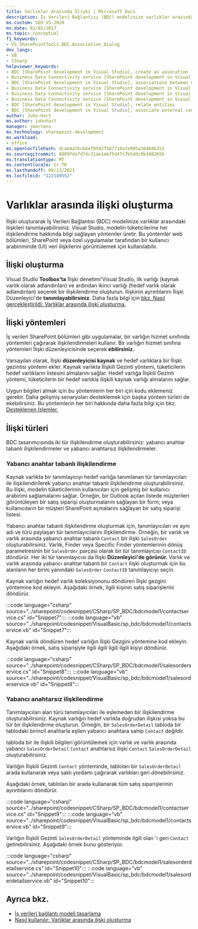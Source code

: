 ```yaml
---
title: Varlıklar Arasında İlişki | Microsoft Docs
description: İş Verileri Bağlantısı (BDC) modelinize varlıklar arasında bir ilişki oluşturun. İlişki yöntemleri ve ilişki türleri hakkında bilgi edinmek.
ms.custom: SEO-VS-2020
ms.date: 02/02/2017
ms.topic: conceptual
f1_keywords:
- VS.SharePointTools.BDC.Association_Dialog
dev_langs:
- VB
- CSharp
helpviewer_keywords:
- BDC [SharePoint development in Visual Studio], create an assocation
- Business Data Connectivity service [SharePoint development in Visual Studio], associations between entities
- BDC [SharePoint development in Visual Studio], associations between entities
- Business Data Connectivity service [SharePoint development in Visual Studio], create an assocation
- Business Data Connectivity service [SharePoint development in Visual Studio], associate external content types
- Business Data Connectivity service [SharePoint development in Visual Studio], relate entities
- BDC [SharePoint development in Visual Studio], relate entities
- BDC [SharePoint development in Visual Studio], associate external content types
author: John-Hart
ms.author: johnhart
manager: jmartens
ms.technology: sharepoint-development
ms.workload:
- office
ms.openlocfilehash: dcae4af6cb6ef0592f587718afe995a364686351
ms.sourcegitcommit: 68897da7d74c31ae1ebf5d47c7b5ddc9b108265b
ms.translationtype: MT
ms.contentlocale: tr-TR
ms.lasthandoff: 08/13/2021
ms.locfileid: "122149552"
---
```

# <a name="create-an-association-between-entities"></a>Varlıklar arasında ilişki oluşturma
  İlişki oluşturarak İş Verileri Bağlantısı (BDC) modelinize varlıklar arasındaki ilişkileri tanımlayabilirsiniz. Visual Studio, modelin tüketicilerine her ilişkilendirme hakkında bilgi sağlayan yöntemler üretir. Bu yöntemler web bölümleri, SharePoint veya özel uygulamalar tarafından bir kullanıcı arabiriminde (UI) veri ilişkilerini görüntülemek için kullanılabilir.

## <a name="create-an-association"></a>İlişki oluşturma
 Visual Studio **Toolbox'ta** İlişki denetimi'Visual Studio, ilk varlığı (kaynak varlık olarak adlandırılan) ve ardından ikinci varlığı (hedef varlık olarak adlandırılan) seçerek bir ilişkilendirme oluşturun.  İlişkinin ayrıntılarını İlişki Düzenleyici'de **tanımlayabilirsiniz.** Daha fazla bilgi için [bkz. Nasıl gerçekleştirildi: Varlıklar arasında ilişki oluşturma.](../sharepoint/how-to-create-an-association-between-entities.md)

## <a name="association-methods"></a>İlişki yöntemleri
 İş verileri SharePoint bölümleri gibi uygulamalar, bir varlığın hizmet sınıfında yöntemleri çağırarak ilişkilendirmeleri kullanır. Bir varlığın hizmet sınıfına yöntemleri İlişki düzenleyicisinde seçerek **ebilirsiniz.**

 Varsayılan olarak, İlişki **düzenleyicisi kaynak** ve hedef varlıklara bir İlişki gezintisi yöntemi ekler. Kaynak varlıkta İlişkili Gezinti yöntemi, tüketicilerin hedef varlıkların listesini almalarını sağlar. Hedef varlığa İlişkili Gezinti yöntemi, tüketicilerin bir hedef varlıkla ilişkili kaynak varlığı almalarını sağlar.

 Uygun bilgileri almak için bu yöntemlerin her biri için kodu eklemeniz gerekir. Daha gelişmiş senaryoları desteklemek için başka yöntem türleri de ekebilirsiniz. Bu yöntemlerin her biri hakkında daha fazla bilgi için bkz. [Desteklenen İşlemler.](/previous-versions/office/developer/sharepoint-2010/ee557363(v=office.14))

## <a name="types-of-associations"></a>İlişki türleri
 BDC tasarımcısında iki tür ilişkilendirme oluşturabilirsiniz: yabancı anahtar tabanlı ilişkilendirmeler ve yabancı anahtarsız ilişkilendirmeler.

### <a name="foreign-key-based-association"></a>Yabancı anahtar tabanlı ilişkilendirme
 Kaynak varlıkta bir tanımlayıcıyı hedef varlığa tanımlanan tür tanımlayıcıları ile ilişkilendirilerek yabancı anahtar tabanlı ilişkilendirme oluşturabilirsiniz. Bu ilişki, modelin tüketicilerinin kullanıcıları için gelişmiş bir kullanıcı arabirimi sağlamalarını sağlar. Örneğin, bir Outlook açılan listede müşterileri görüntüleyen bir satış siparişi oluşturmalarını sağlayan bir form; veya kullanıcıların bir müşteri SharePoint açmalarını sağlayan bir satış siparişi listesi.

 Yabancı anahtar tabanlı ilişkilendirme oluşturmak için, tanımlayıcıları ve aynı adı ve türü paylaşan tür tanımlayıcılarını ilişkilendirme. Örneğin, bir varlık ve varlık arasında yabancı anahtar tabanlı `Contact` bir ilişki `SalesOrder` oluşturabilirsiniz. Varlık, Finder veya Specific Finder yöntemlerinin dönüş parametresinin bir `SalesOrder` parçası olarak bir tür tanımlayıcısı `ContactID` döndürür. Her iki tür tanımlayıcısı da İlişki **Düzenleyici'de görünür.** Varlık ve varlık arasında yabancı anahtar tabanlı bir `Contact` ilişki oluşturmak için bu alanların her birini yanındaki `SalesOrder` `ContactID` tanımlayıcıyı seçin.

 Kaynak varlığın hedef varlık koleksiyonunu döndüren İlişki gezgini yöntemine kod ekleyin. Aşağıdaki örnek, ilgili kişinin satış siparişlerini döndürür.

 :::code language="csharp" source="../sharepoint/codesnippet/CSharp/SP_BDC/bdcmodel1/contactservice.cs" id="Snippet7":::
 :::code language="vb" source="../sharepoint/codesnippet/VisualBasic/sp_bdc/bdcmodel1/contactservice.vb" id="Snippet7":::

 Kaynak varlık döndüren hedef varlığın İlişki Gezgini yöntemine kod ekleyin. Aşağıdaki örnek, satış siparişiyle ilgili ilgili ilgili ilgili kişiyi döndürür.

 :::code language="csharp" source="../sharepoint/codesnippet/CSharp/SP_BDC/bdcmodel1/salesorderservice.cs" id="Snippet8":::
 :::code language="vb" source="../sharepoint/codesnippet/VisualBasic/sp_bdc/bdcmodel1/salesorderservice.vb" id="Snippet8":::

### <a name="foreign-keyless-association"></a>Yabancı anahtarsız ilişkilendirme
 Tanımlayıcıları alan türü tanımlayıcıları ile eşlemeden bir ilişkilendirme oluşturabilirsiniz. Kaynak varlığın hedef varlıkla doğrudan ilişkisi yoksa bu tür bir ilişkilendirme oluşturun. Örneğin, bir `SalesOrderDetail` tabloda bir tablodaki birincil anahtarla eşilen yabancı anahtara sahip `Contact` değildir.

 tabloda bir ile ilişkili bilgileri görüntülemek için varlık ve varlık arasında yabancı `SalesOrderDetail` `Contact` anahtarsız ilişki `Contact` `SalesOrderDetail` oluşturabilirsiniz.

 Varlığın İlişkili Gezinti `Contact` yönteminde, tabloları bir `SalesOrderDetail` arada kullanarak veya saklı yordamı çağırarak varlıkları geri dönebilirsiniz.

 Aşağıdaki örnek, tabloları bir arada kullanarak tüm satış siparişlerinin ayrıntılarını döndürür.

 :::code language="csharp" source="../sharepoint/codesnippet/CSharp/SP_BDC/bdcmodel1/contactservice.cs" id="Snippet9":::
 :::code language="vb" source="../sharepoint/codesnippet/VisualBasic/sp_bdc/bdcmodel1/contactservice.vb" id="Snippet9":::

 Varlığın İlişkili Gezinti `SalesOrderDetail` yönteminde ilgili olan 'ı geri `Contact` getirebilirsiniz. Aşağıdaki örnek bunu gösteriyor.
                                                                            
 :::code language="csharp" source="../sharepoint/codesnippet/CSharp/SP_BDC/bdcmodel1/salesorderdetailservice.cs" id="Snippet10":::
 :::code language="vb" source="../sharepoint/codesnippet/VisualBasic/sp_bdc/bdcmodel1/salesorderdetailservice.vb" id="Snippet10":::

## <a name="see-also"></a>Ayrıca bkz.
- [İş verileri bağlantı modeli tasarlama](../sharepoint/designing-a-business-data-connectivity-model.md)
- [Nasıl kullanılır: Varlıklar arasında ilişki oluşturma](../sharepoint/how-to-create-an-association-between-entities.md)

